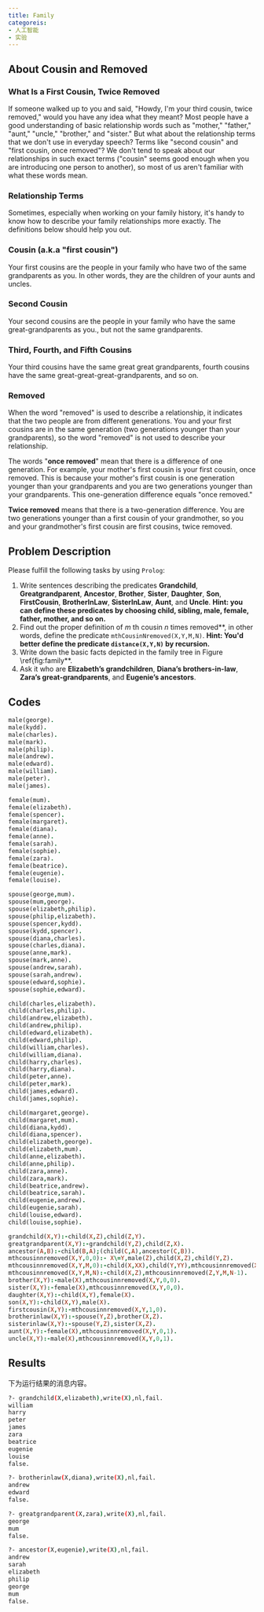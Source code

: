 ```yaml
---
title: Family
categoreis:
- 人工智能
- 实验
---
```

## About Cousin and Removed

### What Is a First Cousin, Twice Removed

If someone walked up to you and said, "Howdy, I'm your third cousin, twice removed," would you have any idea what they meant? Most people have a good understanding of basic relationship words such as "mother," "father," "aunt," "uncle," "brother," and "sister." But what about the relationship terms that we don't use in everyday speech? Terms like "second cousin" and "first cousin, once removed"? We don't tend to speak about our relationships in such exact terms ("cousin" seems good enough when you are introducing one person to another), so most of us aren't familiar with what these words mean.

### Relationship Terms

Sometimes, especially when working on your family history, it's handy to know how to describe your family relationships more exactly. The definitions below should help you out.

### Cousin (a.k.a "first cousin")

Your first cousins are the people in your family who have two of the same grandparents as you. In other words, they are the children of your aunts and uncles.

### Second Cousin

Your second cousins are the people in your family who have the same great-grandparents as you., but not the same grandparents.

### Third, Fourth, and Fifth Cousins

Your third cousins have the same great great grandparents, fourth cousins have the same great-great-great-grandparents, and so on.

### Removed

When the word "removed" is used to describe a relationship, it indicates that the two people are from different generations. You and your first cousins are in the same generation (two generations younger than your grandparents), so the word "removed" is not used to describe your relationship.

The words "**once removed**" mean that there is a difference of one generation. For example, your mother's first cousin is your first cousin, once removed. This is because your mother's first cousin is one generation younger than your grandparents and you are two generations younger than your grandparents. This one-generation difference equals "once removed."

**Twice removed** means that there is a two-generation difference. You are two generations younger than a first cousin of your grandmother, so you and your grandmother's first cousin are first cousins, twice removed.

## Problem Description

Please fulfill the following tasks by using `Prolog`:

1. Write sentences describing the predicates **Grandchild**, **Greatgrandparent**, **Ancestor**, **Brother**, **Sister**, **Daughter**, **Son**, **FirstCousin**, **BrotherInLaw**, **SisterInLaw**, **Aunt**, and **Uncle**. **Hint: you can define these predicates by choosing child, sibling, male, female, father, mother, and so on.**
2. Find out the proper definition of $m$ th cousin $n$ times removed**, in other words, define the predicate `mthCousinNremoved(X,Y,M,N)`. **Hint: You'd better define the predicate `distance(X,Y,N)` by recursion.**
3. Write down the basic facts depicted in the family tree in Figure \ref{fig:family**.
4. Ask it who are **Elizabeth’s grandchildren**, **Diana’s brothers-in-law**, **Zara’s great-grandparents**, and **Eugenie’s ancestors**.

## Codes

```prolog
male(george).
male(kydd).
male(charles).
male(mark).
male(philip).
male(andrew).
male(edward).
male(william).
male(peter).
male(james).

female(mum).
female(elizabeth).
female(spencer).
female(margaret).
female(diana).
female(anne).
female(sarah).
female(sophie).
female(zara).
female(beatrice).
female(eugenie).
female(louise).

spouse(george,mum).
spouse(mum,george).
spouse(elizabeth,philip).
spouse(philip,elizabeth).
spouse(spencer,kydd).
spouse(kydd,spencer).
spouse(diana,charles).
spouse(charles,diana).
spouse(anne,mark).
spouse(mark,anne).
spouse(andrew,sarah).
spouse(sarah,andrew).
spouse(edward,sophie).
spouse(sophie,edward).

child(charles,elizabeth).
child(charles,philip).
child(andrew,elizabeth).
child(andrew,philip).
child(edward,elizabeth).
child(edward,philip).
child(william,charles).
child(william,diana).
child(harry,charles).
child(harry,diana).
child(peter,anne).
child(peter,mark).
child(james,edward).
child(james,sophie).

child(margaret,george).
child(margaret,mum).
child(diana,kydd).
child(diana,spencer).
child(elizabeth,george).
child(elizabeth,mum).
child(anne,elizabeth).
child(anne,philip).
child(zara,anne).
child(zara,mark).
child(beatrice,andrew).
child(beatrice,sarah).
child(eugenie,andrew).
child(eugenie,sarah).
child(louise,edward).
child(louise,sophie).

grandchild(X,Y):-child(X,Z),child(Z,Y).
greatgrandparent(X,Y):-grandchild(Y,Z),child(Z,X).
ancestor(A,B):-child(B,A);(child(C,A),ancestor(C,B)).
mthcousinnremoved(X,Y,0,0):- X\=Y,male(Z),child(X,Z),child(Y,Z).
mthcousinnremoved(X,Y,M,0):-child(X,XX),child(Y,YY),mthcousinnremoved(XX,YY,M-1,0).
mthcousinnremoved(X,Y,M,N):-child(X,Z),mthcousinnremoved(Z,Y,M,N-1).
brother(X,Y):-male(X),mthcousinnremoved(X,Y,0,0).
sister(X,Y):-female(X),mthcousinnremoved(X,Y,0,0).
daughter(X,Y):-child(X,Y),female(X).
son(X,Y):-child(X,Y),male(X).
firstcousin(X,Y):-mthcousinnremoved(X,Y,1,0).
brotherinlaw(X,Y):-spouse(Y,Z),brother(X,Z).
sisterinlaw(X,Y):-spouse(Y,Z),sister(X,Z).
aunt(X,Y):-female(X),mthcousinnremoved(X,Y,0,1).
uncle(X,Y):-male(X),mthcousinnremoved(X,Y,0,1).
```

## Results

下为运行结果的消息内容。

```bash
?- grandchild(X,elizabeth),write(X),nl,fail.
william
harry
peter
james
zara
beatrice
eugenie
louise
false.

?- brotherinlaw(X,diana),write(X),nl,fail.
andrew
edward
false.

?- greatgrandparent(X,zara),write(X),nl,fail.
george
mum
false.

?- ancestor(X,eugenie),write(X),nl,fail.
andrew
sarah
elizabeth
philip
george
mum
false.
```
